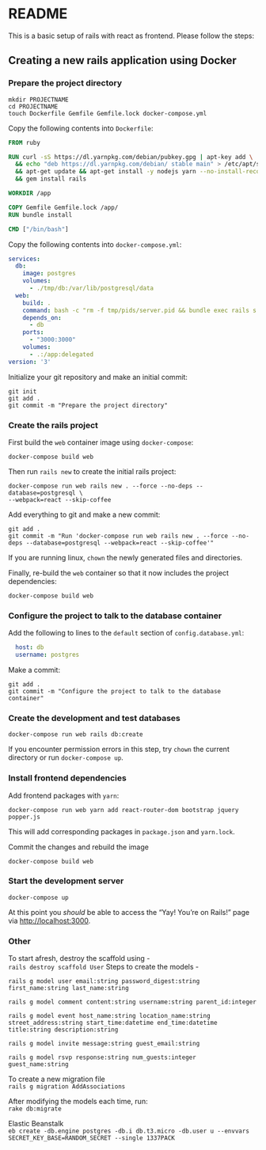 # README

This is a basic setup of rails with react as frontend. Please follow the steps:

## Creating a new rails application using Docker

### Prepare the project directory

```shell
mkdir PROJECTNAME
cd PROJECTNAME
touch Dockerfile Gemfile Gemfile.lock docker-compose.yml
```

Copy the following contents into `Dockerfile`:

```dockerfile
FROM ruby

RUN curl -sS https://dl.yarnpkg.com/debian/pubkey.gpg | apt-key add \
  && echo "deb https://dl.yarnpkg.com/debian/ stable main" > /etc/apt/sources.list.d/yarn.list \
  && apt-get update && apt-get install -y nodejs yarn --no-install-recommends \
  && gem install rails

WORKDIR /app

COPY Gemfile Gemfile.lock /app/
RUN bundle install

CMD ["/bin/bash"]
```

Copy the following contents into `docker-compose.yml`:

```yaml
services:
  db:
    image: postgres
    volumes:
      - ./tmp/db:/var/lib/postgresql/data
  web:
    build: .
    command: bash -c "rm -f tmp/pids/server.pid && bundle exec rails s -p 3000 -b '0.0.0.0'"
    depends_on:
      - db
    ports:
      - "3000:3000"
    volumes:
      - .:/app:delegated
version: '3'
```

Initialize your git repository and make an initial commit:

```shell
git init
git add .
git commit -m "Prepare the project directory"
```

### Create the rails project

First build the `web` container image using `docker-compose`:

```shell
docker-compose build web
```

Then run `rails new` to create the initial rails project:

```shell
docker-compose run web rails new . --force --no-deps --database=postgresql \
--webpack=react --skip-coffee
```

Add everything to git and make a new commit:

```shell
git add .
git commit -m "Run 'docker-compose run web rails new . --force --no-deps --database=postgresql --webpack=react --skip-coffee'"
```

If you are running linux, `chown` the newly generated files and directories.

Finally, re-build the `web` container so that it now includes the project dependencies:

```shell
docker-compose build web
```

### Configure the project to talk to the database container

Add the following to lines to the `default` section of `config.database.yml`:

```yaml
  host: db
  username: postgres
```

Make a commit:

```shell
git add .
git commit -m "Configure the project to talk to the database container"
```

### Create the development and test databases

```shell
docker-compose run web rails db:create
```

If you encounter permission errors in this step, try `chown` the current directory or run `docker-compose up`.

### Install frontend dependencies

Add frontend packages with `yarn`:

```shell
docker-compose run web yarn add react-router-dom bootstrap jquery popper.js
```

This will add corresponding packages in `package.json` and `yarn.lock`.

Commit the changes and rebuild the image

```shell
docker-compose build web
```

### Start the development server

```
docker-compose up
```

At this point you *should* be able to access the “Yay! You’re on Rails!” page via [http://localhost:3000](http://localhost:3000/).




### Other

To start afresh, destroy the scaffold using -  
`
rails destroy scaffold User
`
Steps to create the models - 
```
rails g model user email:string password_digest:string first_name:string last_name:string

rails g model comment content:string username:string parent_id:integer

rails g model event host_name:string location_name:string street_address:string start_time:datetime end_time:datetime title:string description:string

rails g model invite message:string guest_email:string

rails g model rsvp response:string num_guests:integer guest_name:string
```  

To create a new migration file  
`
rails g migration AddAssociations
`  

After modifying the models each time, run:  
`
rake db:migrate
`

Elastic Beanstalk  
`
eb create -db.engine postgres -db.i db.t3.micro -db.user u --envvars SECRET_KEY_BASE=RANDOM_SECRET --single 1337PACK
`  
